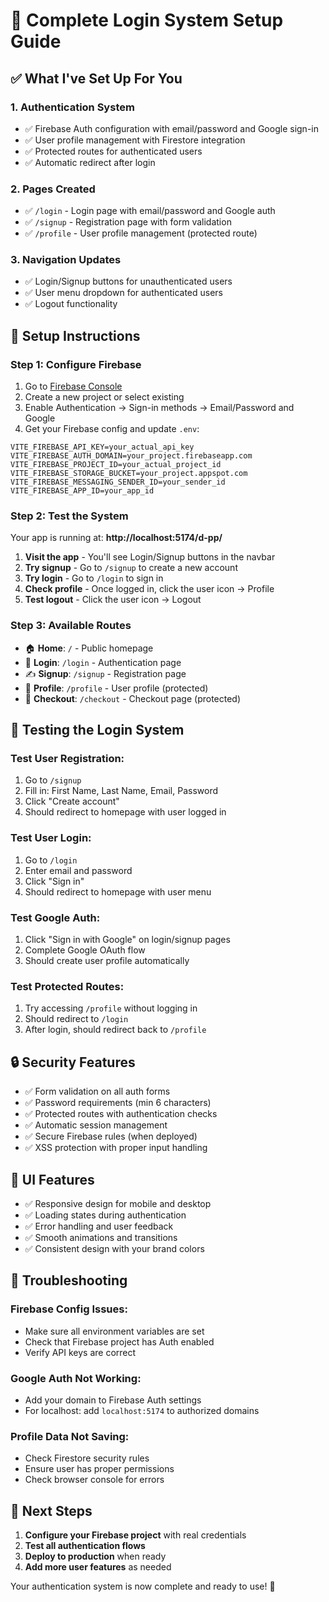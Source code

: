 # 🚀 Complete Login System Setup Guide

## ✅ What I've Set Up For You

### **1. Authentication System**

- ✅ Firebase Auth configuration with email/password and Google sign-in
- ✅ User profile management with Firestore integration
- ✅ Protected routes for authenticated users
- ✅ Automatic redirect after login

### **2. Pages Created**

- ✅ `/login` - Login page with email/password and Google auth
- ✅ `/signup` - Registration page with form validation
- ✅ `/profile` - User profile management (protected route)

### **3. Navigation Updates**

- ✅ Login/Signup buttons for unauthenticated users
- ✅ User menu dropdown for authenticated users
- ✅ Logout functionality

## 🔧 Setup Instructions

### **Step 1: Configure Firebase**

1. Go to [Firebase Console](https://console.firebase.google.com/)
2. Create a new project or select existing
3. Enable Authentication → Sign-in methods → Email/Password and Google
4. Get your Firebase config and update `.env`:

```env
VITE_FIREBASE_API_KEY=your_actual_api_key
VITE_FIREBASE_AUTH_DOMAIN=your_project.firebaseapp.com
VITE_FIREBASE_PROJECT_ID=your_actual_project_id
VITE_FIREBASE_STORAGE_BUCKET=your_project.appspot.com
VITE_FIREBASE_MESSAGING_SENDER_ID=your_sender_id
VITE_FIREBASE_APP_ID=your_app_id
```

### **Step 2: Test the System**

Your app is running at: **http://localhost:5174/d-pp/**

1. **Visit the app** - You'll see Login/Signup buttons in the navbar
2. **Try signup** - Go to `/signup` to create a new account
3. **Try login** - Go to `/login` to sign in
4. **Check profile** - Once logged in, click the user icon → Profile
5. **Test logout** - Click the user icon → Logout

### **Step 3: Available Routes**

- 🏠 **Home**: `/` - Public homepage
- 🔐 **Login**: `/login` - Authentication page
- ✍️ **Signup**: `/signup` - Registration page
- 👤 **Profile**: `/profile` - User profile (protected)
- 🛒 **Checkout**: `/checkout` - Checkout page (protected)

## 🧪 Testing the Login System

### **Test User Registration:**

1. Go to `/signup`
2. Fill in: First Name, Last Name, Email, Password
3. Click "Create account"
4. Should redirect to homepage with user logged in

### **Test User Login:**

1. Go to `/login`
2. Enter email and password
3. Click "Sign in"
4. Should redirect to homepage with user menu

### **Test Google Auth:**

1. Click "Sign in with Google" on login/signup pages
2. Complete Google OAuth flow
3. Should create user profile automatically

### **Test Protected Routes:**

1. Try accessing `/profile` without logging in
2. Should redirect to `/login`
3. After login, should redirect back to `/profile`

## 🔒 Security Features

- ✅ Form validation on all auth forms
- ✅ Password requirements (min 6 characters)
- ✅ Protected routes with authentication checks
- ✅ Automatic session management
- ✅ Secure Firebase rules (when deployed)
- ✅ XSS protection with proper input handling

## 🎨 UI Features

- ✅ Responsive design for mobile and desktop
- ✅ Loading states during authentication
- ✅ Error handling and user feedback
- ✅ Smooth animations and transitions
- ✅ Consistent design with your brand colors

## 🐛 Troubleshooting

### **Firebase Config Issues:**

- Make sure all environment variables are set
- Check that Firebase project has Auth enabled
- Verify API keys are correct

### **Google Auth Not Working:**

- Add your domain to Firebase Auth settings
- For localhost: add `localhost:5174` to authorized domains

### **Profile Data Not Saving:**

- Check Firestore security rules
- Ensure user has proper permissions
- Check browser console for errors

## 🚀 Next Steps

1. **Configure your Firebase project** with real credentials
2. **Test all authentication flows**
3. **Deploy to production** when ready
4. **Add more user features** as needed

Your authentication system is now complete and ready to use! 🎉
